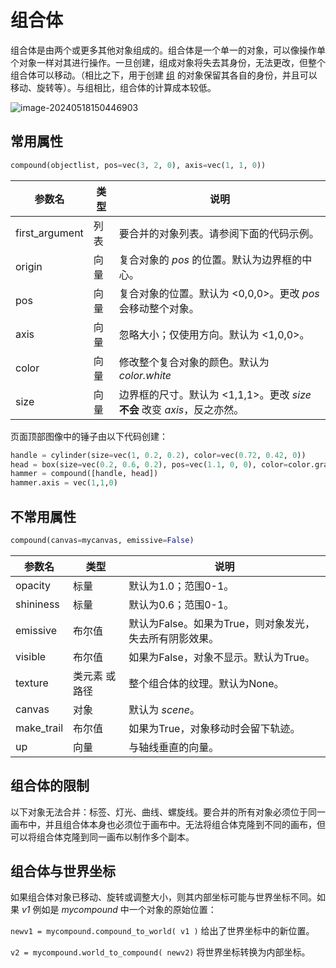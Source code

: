 # 组合体

组合体是由两个或更多其他对象组成的。组合体是一个单一的对象，可以像操作单个对象一样对其进行操作。一旦创建，组成对象将失去其身份，无法更改，但整个组合体可以移动。（相比之下，用于创建 [组](https://www.glowscript.org/docs/VPythonDocs/group.html) 的对象保留其各自的身份，并且可以移动、旋转等）。与组相比，组合体的计算成本较低。

![image-20240518150446903](https://cdn.phycat.cn/localediter/202405181504841.png)

## 常用属性

```python
compound(objectlist, pos=vec(3, 2, 0), axis=vec(1, 1, 0))
```

| 参数名            | 类型                   | 说明                                                    |
|-------------------|------------------------|---------------------------------------------------------|
| first_argument    | 列表                    | 要合并的对象列表。请参阅下面的代码示例。                |
| origin            | 向量                   | 复合对象的 *pos* 的位置。默认为边界框的中心。          |
| pos               | 向量                   | 复合对象的位置。默认为 &lt;0,0,0&gt;。更改 *pos* 会移动整个对象。 |
| axis              | 向量                   | 忽略大小；仅使用方向。默认为 &lt;1,0,0&gt;。             |
| color             | 向量                   | 修改整个复合对象的颜色。默认为 *color.white*            |
| size              | 向量                   | 边界框的尺寸。默认为 &lt;1,1,1&gt;。更改 *size* **不会** 改变 *axis*，反之亦然。|


页面顶部图像中的锤子由以下代码创建：

```python
handle = cylinder(size=vec(1, 0.2, 0.2), color=vec(0.72, 0.42, 0))
head = box(size=vec(0.2, 0.6, 0.2), pos=vec(1.1, 0, 0), color=color.gray(0.6))
hammer = compound([handle, head])
hammer.axis = vec(1,1,0)
```

## 不常用属性

```python
compound(canvas=mycanvas, emissive=False)
```

| 参数名            | 类型                   | 说明                                                    |
|-------------------|------------------------|---------------------------------------------------------|
| opacity           | 标量                   | 默认为1.0；范围0-1。                                     |
| shininess         | 标量                   | 默认为0.6；范围0-1。                                     |
| emissive          | 布尔值                 | 默认为False。如果为True，则对象发光，失去所有阴影效果。  |
| visible           | 布尔值                 | 如果为False，对象不显示。默认为True。                    |
| texture           | 类元素 或 路径         | 整个组合体的纹理。默认为None。                           |
| canvas            | 对象                   | 默认为 *scene*。                                         |
| make_trail        | 布尔值                 | 如果为True，对象移动时会留下轨迹。                      |
| up                | 向量                   | 与轴线垂直的向量。                                       |

## 组合体的限制

以下对象无法合并：标签、灯光、曲线、螺旋线。要合并的所有对象必须位于同一画布中，并且组合体本身也必须位于画布中。无法将组合体克隆到不同的画布，但可以将组合体克隆到同一画布以制作多个副本。

## 组合体与世界坐标

如果组合体对象已移动、旋转或调整大小，则其内部坐标可能与世界坐标不同。如果 *v1* 例如是 *mycompound* 中一个对象的原始位置：

`newv1 = mycompound.compound_to_world( v1 )` 给出了世界坐标中的新位置。

`v2 = mycompound.world_to_compound( newv2)` 将世界坐标转换为内部坐标。